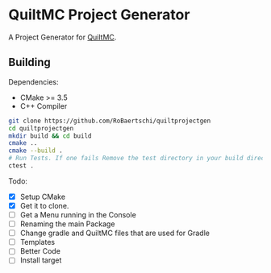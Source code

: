 # QuiltMC Project Generator
A Project Generator for [QuiltMC](https://quiltmc.org/).

## Building

Dependencies:
* CMake >= 3.5
* C++ Compiler

```sh
git clone https://github.com/RoBaertschi/quiltprojectgen
cd quiltprojectgen
mkdir build && cd build
cmake ..
cmake --build .
# Run Tests. If one fails Remove the test directory in your build directory
ctest .
```

Todo:
- [x] Setup CMake
- [x] Get it to clone.
- [ ] Get a Menu running in the Console
- [ ] Renaming the main Package
- [ ] Change gradle and QuiltMC files that are used for Gradle
- [ ] Templates
- [ ] Better Code
- [ ] Install target